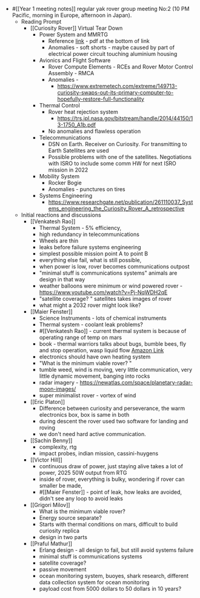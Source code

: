 - #[[Year 1 meeting notes]] regular yak rover group meeting No:2 (10 PM Pacific, morning in Europe, afternoon in Japan). 
    - Reading Prompt 
        - [[Curiosity Rover]] Virtual Tear Down
            - Power System and MMRTG
                - Reference [link](https://trs.jpl.nasa.gov/handle/2014/43261) - pdf at the bottom of link
                - Anomalies - soft shorts - maybe caused by part of electrical power circuit touching aluminium housing
            - Avionics and Flight Software
                - Rover Compute Elements - RCEs and Rover Motor Control Assembly - RMCA 
                - Anomalies - 
                    - https://www.extremetech.com/extreme/149713-curiosity-swaps-out-its-primary-computer-to-hopefully-restore-full-functionality
            - Thermal Control
                - Rover heat rejection system
                    - https://trs.jpl.nasa.gov/bitstream/handle/2014/44150/13-1750_A1b.pdf
                - No anomalies and flawless operation
            - Telecommunications
                - DSN on Earth. Receiver on Curiosity. For transmitting to Earth Satellites are used
                - Possible problems with one of the satellites. Negotiations with ISRO to include some comm HW for next ISRO mission in 2022
            - Mobility System
                - Rocker Bogie
                - Anomalies - punctures on tires
            - Systems Engineering
                - https://www.researchgate.net/publication/261110037_Systems_engineering_the_Curiosity_Rover_A_retrospective
    - Initial reactions and discussions
        - [[Venkatesh Rao]]
            - Thermal System - 5% efficiency, 
            - high redundancy in telecommunications
            - Wheels are thin
            - leaks before failure systems engineering
            - simplest possible mission point A to point B
            - everything else fail, what is still possible,
            - when power is low, rover becomes communications outpost
            - "minimal stuff is communications systems" animals are design in that way
            - weather balloons were minimum or wind powered rover - https://www.youtube.com/watch?v=Pj-NqWDH2qE
            - "satellite coverage? " satellites takes images of rover
            - what might a 2032 rover might look like? 
        - [[Maier Fenster]]
            - Science Instruments - lots of chemical instruments
            - Thermal system - coolant leak problems?
            - #[[Venkatesh Rao]] - current thermal system is because  of operating range of temp on mars
            - book - thermal warriors talks about bugs, bumble bees, fly and stop operation, wasp liquid flow [Amazon Link](https://www.amazon.com/Thermal-Warriors-Strategies-Insect-Survival/dp/0674883403/)
            - electronics should have own heating system
            - "What is the minimum viable rover? " 
            - tumble weed, wind is moving, very little communication, very little dynamic movement, banging into rocks 
            - radar imagery  - https://newatlas.com/space/planetary-radar-moon-images/
            - super minimalist rover - vortex of wind
        - [[Eric Platon]]
            - Difference between curiosity and perseverance, the warm electronics box, box is same in both
            - during descent the rover used two software for landing and roving
            - we don't need hard active communication.
        - [[Sachin Benny]]
            - complexity, rtg
            - impact probes, indian mission, cassini-huygens
        - [[Victor Hill]]
            - continuous draw of power, just staying alive takes a lot of power, 2025 50W output from RTG
            - inside of rover, everything is bulky, wondering if rover can smaller be made, 
            - #[[Maier Fenster]] - point of leak, how leaks are avoided, didn't see any loop to avoid leaks
        - [[Grigori Milov]]
            - What is the minimum viable rover? 
            - Energy source separate? 
            - Starts with thermal conditions on mars, difficult to build curiosity replica
            - design in two parts 
        - [[Praful Mathur]]
            - Erlang design - all design to fail, but still avoid systems failure
            - minimal stuff is communications systems
            - satellite coverage? 
            - passive movement 
            - ocean monitoring system, buoyes, shark research, different data collection system for ocean monitoring
            - payload cost  from 5000 dollars to 50 dollars in 10 years? 
